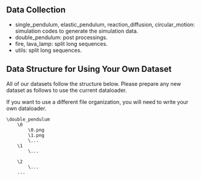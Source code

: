 ## Data Collection

- single_pendulum, elastic_pendulum, reaction_diffusion, circular_motion: simulation codes to generate the simulation data.
- double_pendulum: post processings.
- fire, lava_lamp: split long sequences.
- utils: split long sequences.

## Data Structure for Using Your Own Dataset

All of our datasets follow the structure below. Please prepare any new dataset as follows to use the current dataloader.

If you want to use a different file organization, you will need to write your own dataloader.

```
\double_pendulum
    \0
        \0.png
        \1.png
        \...
    \1
        \...

    \2
        \...
    ...
```